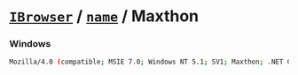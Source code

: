 # [`IBrowser`](/api/main/get-browser.md) / [`name`](../name.md) / Maxthon

### Windows

```sh
Mozilla/4.0 (compatible; MSIE 7.0; Windows NT 5.1; SV1; Maxthon; .NET CLR 1.1.4322)
```